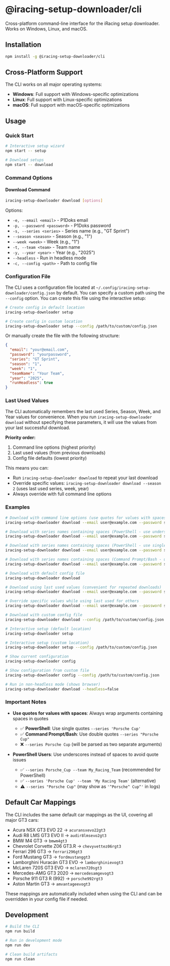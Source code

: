 # @iracing-setup-downloader/cli

Cross-platform command-line interface for the iRacing setup downloader. Works on Windows, Linux, and macOS.

## Installation

```bash
npm install -g @iracing-setup-downloader/cli
```

## Cross-Platform Support

The CLI works on all major operating systems:
- **Windows**: Full support with Windows-specific optimizations
- **Linux**: Full support with Linux-specific optimizations  
- **macOS**: Full support with macOS-specific optimizations

## Usage

### Quick Start

```bash
# Interactive setup wizard
npm start -- setup

# Download setups
npm start -- download
```

### Command Options

#### Download Command

```bash
iracing-setup-downloader download [options]
```

Options:

- `-e, --email <email>` - P1Doks email
- `-p, --password <password>` - P1Doks password
- `-s, --series <series>` - Series name (e.g., "GT Sprint")
- `--season <season>` - Season (e.g., "1")
- `--week <week>` - Week (e.g., "1")
- `-t, --team <team>` - Team name
- `-y, --year <year>` - Year (e.g., "2025")
- `--headless` - Run in headless mode
- `-c, --config <path>` - Path to config file

### Configuration File

The CLI uses a configuration file located at `~/.config/iracing-setup-downloader/config.json` by default. You can specify a custom path using the `--config` option. You can create this file using the interactive setup:

```bash
# Create config in default location
iracing-setup-downloader setup

# Create config in custom location
iracing-setup-downloader setup --config /path/to/custom/config.json
```

Or manually create the file with the following structure:

```json
{
  "email": "your@email.com",
  "password": "yourpassword",
  "series": "GT Sprint",
  "season": "1",
  "week": "1",
  "teamName": "Your Team",
  "year": "2025",
  "runHeadless": true
}
```

### Last Used Values

The CLI automatically remembers the last used Series, Season, Week, and Year values for convenience. When you run `iracing-setup-downloader download` without specifying these parameters, it will use the values from your last successful download.

**Priority order:**

1. Command line options (highest priority)
2. Last used values (from previous downloads)
3. Config file defaults (lowest priority)

This means you can:

- Run `iracing-setup-downloader download` to repeat your last download
- Override specific values: `iracing-setup-downloader download --season 2` (uses last used series, week, year)
- Always override with full command line options

### Examples

```bash
# Download with command line options (use quotes for values with spaces)
iracing-setup-downloader download --email user@example.com --password secret --series "GT Sprint" --season "1" --week "1" --team "My Team" --year 2025

# Download with series names containing spaces (PowerShell - use underscores, recommended)
iracing-setup-downloader download --email user@example.com --password secret --series Porsche_Cup --team My_Racing_Team --season 2 --week 3 --year 2025

# Download with series names containing spaces (PowerShell - use single quotes)
iracing-setup-downloader download --email user@example.com --password secret --series 'Porsche Cup' --team 'My Racing Team' --season '2' --week '3' --year '2025'

# Download with series names containing spaces (Command Prompt/Bash - use double quotes)
iracing-setup-downloader download --email user@example.com --password secret --series "Porsche Cup" --team "My Racing Team" --season "2" --week "3" --year "2025"

# Download with default config file
iracing-setup-downloader download

# Download using last used values (convenient for repeated downloads)
iracing-setup-downloader download --email user@example.com --password secret

# Override specific values while using last used for others
iracing-setup-downloader download --email user@example.com --password secret --season 2

# Download with custom config file
iracing-setup-downloader download --config /path/to/custom/config.json

# Interactive setup (default location)
iracing-setup-downloader setup

# Interactive setup (custom location)
iracing-setup-downloader setup --config /path/to/custom/config.json

# Show current configuration
iracing-setup-downloader config

# Show configuration from custom file
iracing-setup-downloader config --config /path/to/custom/config.json

# Run in non-headless mode (shows browser)
iracing-setup-downloader download --headless=false
```

### Important Notes

- **Use quotes for values with spaces**: Always wrap arguments containing spaces in quotes
  - ✅ **PowerShell**: Use single quotes `--series 'Porsche Cup'`
  - ✅ **Command Prompt/Bash**: Use double quotes `--series "Porsche Cup"`
  - ❌ `--series Porsche Cup` (will be parsed as two separate arguments)

- **PowerShell Users**: Use underscores instead of spaces to avoid quote issues
  - ✅ `--series Porsche_Cup --team My_Racing_Team` (recommended for PowerShell)
  - ✅ `--series 'Porsche Cup' --team 'My Racing Team'` (alternative)
  - ⚠️ `--series "Porsche Cup"` (may show as `'^Porsche^ Cup^'` in logs)

## Default Car Mappings

The CLI includes the same default car mappings as the UI, covering all major GT3 cars:

- Acura NSX GT3 EVO 22 → `acuransxevo22gt3`
- Audi R8 LMS GT3 EVO II → `audir8lmsevo2gt3`
- BMW M4 GT3 → `bmwm4gt3`
- Chevrolet Corvette Z06 GT3.R → `chevyvettez06rgt3`
- Ferrari 296 GT3 → `ferrari296gt3`
- Ford Mustang GT3 → `fordmustanggt3`
- Lamborghini Huracán GT3 EVO → `lamborghinievogt3`
- McLaren 720S GT3 EVO → `mclaren720sgt3`
- Mercedes-AMG GT3 2020 → `mercedesamgevogt3`
- Porsche 911 GT3 R (992) → `porsche992rgt3`
- Aston Martin GT3 → `amvantageevogt3`

These mappings are automatically included when using the CLI and can be overridden in your config file if needed.

## Development

```bash
# Build the CLI
npm run build

# Run in development mode
npm run dev

# Clean build artifacts
npm run clean
```
